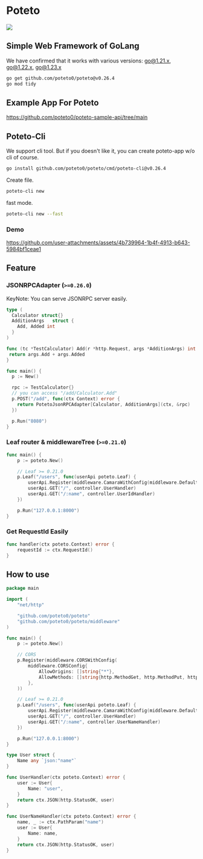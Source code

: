 # Poteto

![](https://github.com/user-attachments/assets/7e503083-0af0-4b95-8277-46dfb8166cb9)

## Simple Web Framework of GoLang

We have confirmed that it works with various versions: go@1.21.x, go@1.22.x, go@1.23.x

```sh
go get github.com/poteto0/poteto@v0.26.4
go mod tidy
```

## Example App For Poteto

https://github.com/poteto0/poteto-sample-api/tree/main

## Poteto-Cli

We support cli tool. But if you doesn't like it, you can create poteto-app w/o cli of course.

```sh
go install github.com/poteto0/poteto/cmd/poteto-cli@v0.26.4
```

Create file.

```sh
poteto-cli new
```

fast mode.

```sh
poteto-cli new --fast
```

### Demo

https://github.com/user-attachments/assets/4b739964-1b4f-4913-b643-5984bf1ceae1

## Feature

### JSONRPCAdapter (`>=0.26.0`)

KeyNote: You can serve JSONRPC server easily.

```go
type (
  Calculator struct{}
  AdditionArgs   struct {
    Add, Added int
  }
)

func (tc *TestCalculator) Add(r *http.Request, args *AdditionArgs) int {
 return args.Add + args.Added
}

func main() {
  p := New()

  rpc := TestCalculator{}
  // you can access "/add/Calculator.Add"
  p.POST("/add", func(ctx Context) error {
    return PotetoJsonRPCAdapter[Calculator, AdditionArgs](ctx, &rpc)
  })

  p.Run("8080")
}
```

### Leaf router & middlewareTree (`>=0.21.0`)

```go
func main() {
	p := poteto.New()

	// Leaf >= 0.21.0
	p.Leaf("/users", func(userApi poteto.Leaf) {
		userApi.Register(middleware.CamaraWithConfig(middleware.DefaultCamaraConfig))
		userApi.GET("/", controller.UserHandler)
		userApi.GET("/:name", controller.UserIdHandler)
	})

	p.Run("127.0.0.1:8000")
}
```

### Get RequestId Easily

```go
func handler(ctx poteto.Context) error {
	requestId := ctx.RequestId()
}
```

## How to use

```go:main.go
package main

import (
	"net/http"

	"github.com/poteto0/poteto"
	"github.com/poteto0/poteto/middleware"
)

func main() {
	p := poteto.New()

	// CORS
	p.Register(middleware.CORSWithConfig(
		middleware.CORSConfig{
			AllowOrigins: []string{"*"},
			AllowMethods: []string{http.MethodGet, http.MethodPut, http.MethodPost, http.MethodDelete},
		},
	))

	// Leaf >= 0.21.0
	p.Leaf("/users", func(userApi poteto.Leaf) {
		userApi.Register(middleware.CamaraWithConfig(middleware.DefaultCamaraConfig))
		userApi.GET("/", controller.UserHandler)
		userApi.GET("/:name", controller.UserNameHandler)
	})

	p.Run("127.0.0.1:8000")
}

type User struct {
	Name any `json:"name"`
}

func UserHandler(ctx poteto.Context) error {
	user := User{
		Name: "user",
	}
	return ctx.JSON(http.StatusOK, user)
}

func UserNameHandler(ctx poteto.Context) error {
	name, _ := ctx.PathParam("name")
	user := User{
		Name: name,
	}
	return ctx.JSON(http.StatusOK, user)
}

```
